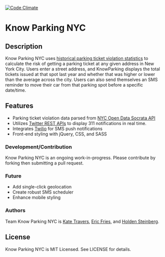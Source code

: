 [![Code Climate](https://codeclimate.com/github/ktravers/whos-ahead-now/badges/gpa.svg)](https://codeclimate.com/github/ktravers/whos-ahead-now)

# Know Parking NYC

## Description

Know Parking NYC uses [historical parking ticket violation statistics](https://data.cityofnewyork.us/City-Government/Parking-Violations-Issued-Fiscal-Year-2014-August-/jt7v-77mi?) to calculate the risk of getting a parking ticket at any given address in New York City. Users enter a street address, and KnowParking displays the total tickets issued at that spot last year and whether that was higher or lower than the average across the city. Users can also send themselves an SMS reminder to move their car from that parking spot before a specific date/time.


## Features

* Parking ticket violation data parsed from [NYC Open Data Socrata API](http://dev.socrata.com/foundry/#/data.cityofnewyork.us/jt7v-77mi)
* Utilizes [Twitter REST APIs](https://dev.twitter.com/rest/public) to display 311 notifications in real time.
* Integrates [Twilio](https://www.twilio.com/blog/2014/02/twilio-on-rails-integrating-twilio-with-your-rails-4-app.html) for SMS push notifications
* Front-end styling with jQuery, CSS, and SASS


### Development/Contribution

Know Parking NYC is an ongoing work-in-progress. Please contribute by forking then submitting a pull request.

### Future

* Add single-click geolocation
* Create robust SMS scheduler
* Enhance mobile styling

### Authors

Team Know Parking NYC is [Kate Travers](https://github.com/ktravers), [Eric Fries](https://github.com/EricFries), and [Holden Steinberg](https://github.com/holdicon).

## License

Know Parking NYC is MIT Licensed. See LICENSE for details.